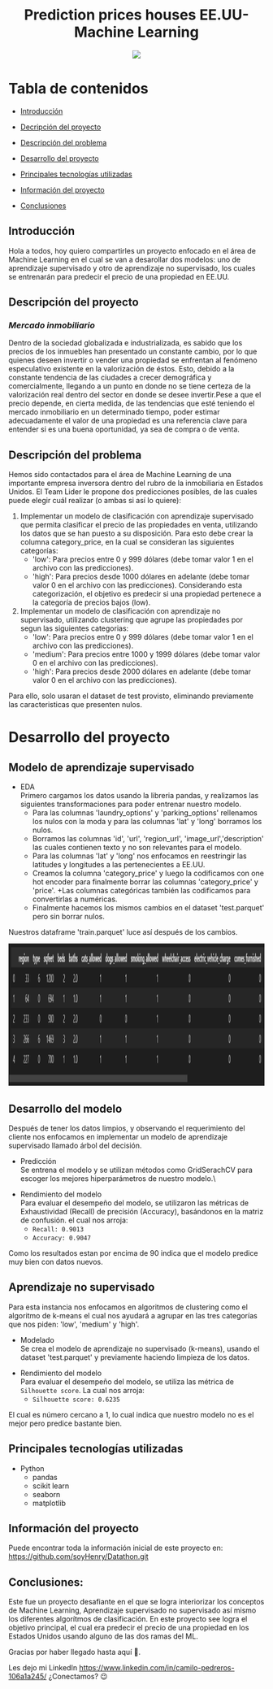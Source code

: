 <h1 align="center"> Prediction prices houses EE.UU- Machine Learning </h1>

<p align="center">
   <img src="https://img.shields.io/badge/STATUS-%20FINALIZADO-green">
   </p>
   
# Tabla de contenidos
* [Introducción](#Introducción)

* [Decripción del proyecto](#Descripción-del-proyecto)

* [Descripción del problema](#Descripción-del-problema)

* [Desarrollo del proyecto](#Desarrollo-del-proyecto)

* [Principales tecnologías utilizadas](#Principales-tecnologías-utilizadas)

* [Información del proyecto](#Información-del-proyecto)

* [Conclusiones](#Conclusiones)

## Introducción
Hola a todos, hoy quiero compartirles un proyecto enfocado en el área de Machine Learning en el cual se van a desarollar dos modelos: uno de aprendizaje supervisado y otro de aprendizaje no supervisado, los cuales se entrenarán para predecir el precio de una propiedad en EE.UU. 

## Descripción del proyecto

### *Mercado inmobiliario*
​Dentro de la sociedad globalizada e industrializada, es sabido que los precios de los inmuebles han presentado un constante cambio, por lo que quienes deseen invertir o vender una propiedad se enfrentan al fenómeno especulativo existente en la valorización de éstos. Esto, debido a la constante tendencia de las ciudades a crecer demográfica y comercialmente, llegando a un punto en donde no se tiene certeza de la valorización real dentro del sector en donde se desee invertir.​Pese a que el precio depende, en cierta medida, de las tendencias que esté teniendo el mercado inmobiliario en un determinado tiempo, poder estimar adecuadamente el valor de una propiedad es una referencia clave para entender si es una buena oportunidad, ya sea de compra o de venta.​

## Descripción del problema

Hemos sido contactados para el área de Machine Learning de una importante empresa inversora dentro del rubro de la inmobiliaria en Estados Unidos. ​El Team Lider le propone dos predicciones posibles, de las cuales puede elegir cuál realizar (o ambas si así lo quiere):​

1. Implementar un modelo de clasificación con aprendizaje supervisado que permita clasificar el precio de las propiedades en venta, utilizando los datos que se han puesto a su disposición. ​Para esto debe crear la columna category_price, en la cual se consideran las siguientes categorías:
    * 'low': Para precios entre 0 y 999 dólares (debe tomar valor 1 en el archivo con las predicciones).
    * 'high': Para precios desde 1000 dólares en adelante (debe tomar valor 0 en el archivo con las predicciones). ​Considerando esta categorización, el objetivo es predecir si una propiedad pertenece a la categoría de precios bajos (low).​
2. Implementar un modelo de clasificación con aprendizaje no supervisado, utilizando clustering que agrupe las propiedades por segun las siguientes categorias:
    * 'low': Para precios entre 0 y 999 dólares (debe tomar valor 1 en el archivo con las predicciones).
    * 'medium': Para precios entre 1000 y 1999 dólares (debe tomar valor 0 en el archivo con las predicciones).
    * 'high': Para precios desde 2000 dólares en adelante (debe tomar valor 0 en el archivo con las predicciones).​

Para ello, solo usaran el dataset de test provisto, eliminando previamente las caracteristicas que presenten nulos.​

# Desarrollo del proyecto

## Modelo de aprendizaje supervisado

*  EDA \
Primero cargamos los datos usando la libreria pandas, y realizamos las siguientes transformaciones para poder entrenar nuestro modelo.
    + Para las columnas 'laundry_options' y 'parking_options' rellenamos los nulos con la moda y para las columnas 'lat' y 'long' borramos los nulos.
    + Borramos las columnas 'id', 'url', 'region_url', 'image_url','description' las cuales contienen texto y no son relevantes para el modelo.
    + Para las columnas 'lat' y 'long' nos enfocamos en reestringir las latitudes y longitudes a las pertenecientes a EE.UU.
    + Creamos la columna 'category_price' y luego la codificamos con one hot encoder para finalmente borrar las columnas  'category_price' y 'price'.
    +Las columnas categóricas también las codificamos para convertirlas a numéricas.
    + Finalmente hacemos los mismos cambios en el dataset 'test.parquet' pero sin borrar nulos.

Nuestros dataframe 'train.parquet' luce así después de los cambios.
<p align="center">
  <img width="7000" height="280" src="Images/datatrain.png">
</p>

## Desarrollo del modelo

Después de tener los datos limpios, y observando el requerimiento del cliente nos enfocamos en implementar un modelo de aprendizaje supervisado llamado árbol del decisión.
* Predicción\
Se entrena el modelo y se utilizan métodos como GridSerachCV para escoger los mejores hiperparámetros de nuestro modelo.\
+ Rendimiento del modelo\
Para evaluar el desempeño del modelo, se utilizaron las métricas de Exhaustividad (Recall) de precisión (Accuracy), basándonos en la matriz de confusión.
 el cual nos arroja:
    * `Recall: 0.9013`
    * `Accuracy: 0.9047` 

Como los resultados estan por encima de 90 indica que el modelo predice muy bien con datos nuevos. 

## Aprendizaje no supervisado
Para esta instancia nos enfocamos en algoritmos de clustering como el algoritmo de k-means el cual nos ayudará a agrupar en las tres categorías que nos piden: 'low', 'medium' y 'high'.

* Modelado\
Se crea el modelo de aprendizaje no supervisado  (k-means), usando el dataset 'test.parquet' y previamente haciendo limpieza de los datos.

+ Rendimiento del modelo\
Para evaluar el desempeño del modelo, se utiliza las métrica  de `Silhouette score`. La cual nos arroja:
    * `Silhouette score: 0.6235`

El cual es número cercano a 1, lo cual indica que nuestro modelo no es el mejor pero predice bastante bien.

## Principales tecnologías utilizadas

* Python
    + pandas
    + scikit learn
    + seaborn
    + matplotlib

## Información del proyecto
Puede encontrar toda la información inicial de este proyecto en: https://github.com/soyHenry/Datathon.git

## Conclusiones:

Este fue un proyecto desafiante en el que se logra interiorizar los conceptos de Machine Learning, Aprendizaje supervisado no supervisado así mismo los diferentes algorítmos de clasificación. En este proyecto see logra el objetivo principal, el cual era predecir el precio de una propiedad en los Estados Unidos usando alguno de las dos ramas del ML.

Gracias por haber llegado hasta aquí 💛.

Les dejo mi LinkedIn https://www.linkedin.com/in/camilo-pedreros-106a1a245/ ¿Conectamos? 😉
